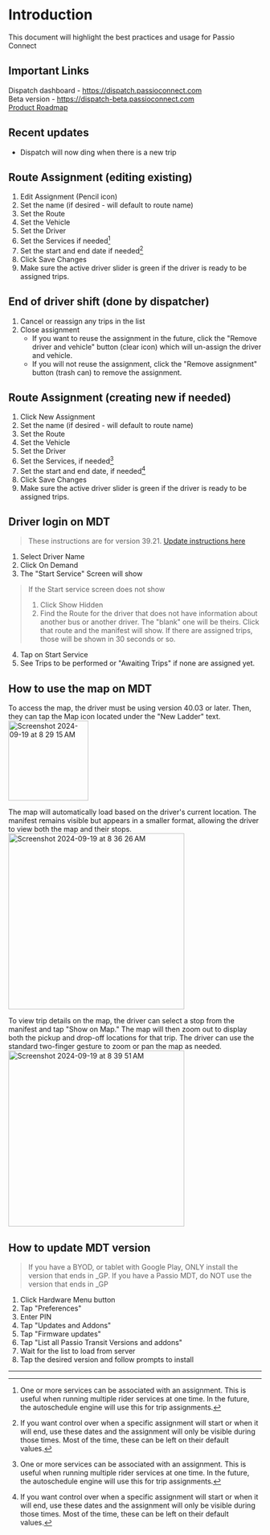 # Introduction

This document will highlight the best practices and usage for Passio Connect

## Important Links
Dispatch dashboard - https://dispatch.passioconnect.com  
Beta version - https://dispatch-beta.passioconnect.com  
[Product Roadmap](https://docs.google.com/spreadsheets/d/18iymPnGkeL0na0wA71oNjePomudTgxhVxNo4TivmnyI/edit?usp=sharing)


## Recent updates
- Dispatch will now ding when there is a new trip

## Route Assignment (editing existing)
1. Edit Assignment (Pencil icon)
2. Set the name (if desired - will default to route name)
3. Set the Route
4. Set the Vehicle
5. Set the Driver
6. Set the Services if needed[^1]
7. Set the start and end date if needed[^2]
8. Click Save Changes
9. Make sure the active driver slider is green if the driver is ready to be assigned trips.

## End of driver shift (done by dispatcher)
1. Cancel or reassign any trips in the list
2. Close assignment  
   - If you want to reuse the assignment in the future, click the "Remove driver and vehicle" button (clear icon) which will un-assign the driver and vehicle.  
   - If you will not reuse the assignment, click the "Remove assignment" button (trash can) to remove the assignment.


## Route Assignment (creating  new if needed)
1. Click New Assignment
2. Set the name (if desired - will default to route name)
3. Set the Route
4. Set the Vehicle
5. Set the Driver
6. Set the Services, if needed[^1]
7. Set the start and end date, if needed[^2]
8. Click Save Changes
9. Make sure the active driver slider is green if the driver is ready to be assigned trips.

## Driver login on MDT
> These instructions are for version 39.21. [Update instructions here](#How-to-update-MDT-version)
1. Select Driver Name 
2. Click On Demand
3. The "Start Service" Screen will show
> If the Start service screen does not show  
> 1. Click Show Hidden
> 2. Find the Route for the driver that does not have information about another bus or another driver. The "blank" one will be theirs. Click that route and the manifest will show. If there are assigned trips, those will be shown in 30 seconds or so.
  
4. Tap on Start Service
5. See Trips to be performed or "Awaiting Trips" if none are assigned yet.


## How to use the map on MDT

To access the map, the driver must be using version 40.03 or later. Then, they can tap the Map icon located under the "New Ladder" text.  
<img width="159" alt="Screenshot 2024-09-19 at 8 29 15 AM" src="https://github.com/user-attachments/assets/e483e9cc-0e72-4012-8ff8-0d05a6b3c891">

The map will automatically load based on the driver's current location. The manifest remains visible but appears in a smaller format, allowing the driver to view both the map and their stops.  
<img width="350" alt="Screenshot 2024-09-19 at 8 36 26 AM" src="https://github.com/user-attachments/assets/8a91f8e3-63c4-4ec8-8643-fe3dc7781acd">

To view trip details on the map, the driver can select a stop from the manifest and tap "Show on Map." The map will then zoom out to display both the pickup and drop-off locations for that trip. The driver can use the standard two-finger gesture to zoom or pan the map as needed.  
<img width="350" alt="Screenshot 2024-09-19 at 8 39 51 AM" src="https://github.com/user-attachments/assets/cfeb240c-8d61-4182-8b65-a7b957635c97">

## How to update MDT version

> If you have a BYOD, or tablet with Google Play, ONLY install the version that ends in _GP. If you have a Passio MDT, do NOT use the version that ends in _GP
1. Click Hardware Menu button
2. Tap "Preferences"
3. Enter PIN
4. Tap "Updates and Addons"
5. Tap "Firmware updates"
6. Tap "List all Passio Transit Versions and addons"
7. Wait for the list to load from server
8. Tap the desired version and follow prompts to install

  
---

[^1]: One or more services can be associated with an assignment. This is useful when running multiple rider services at one time. In the future, the autoschedule engine will use this for trip assignments.
[^2]: If you want control over when a specific assignment will start or when it will end, use these dates and the assignment will only be visible during those times. Most of the time, these can be left on their default values.
